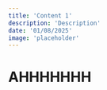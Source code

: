 ```yaml
---
title: 'Content 1'
description: 'Description'
date: '01/08/2025'
image: 'placeholder'
---
```


#  AHHHHHHH
